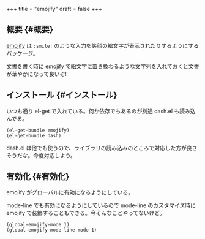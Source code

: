 +++
title = "emojify"
draft = false
+++

## 概要 {#概要}

[emojify](https://github.com/iqbalansari/emacs-emojify) は `:smile:` のような入力を笑顔の絵文字が表示されたりするようにするパッケージ。

文書を書く時に emojify で絵文字に置き換わるような文字列を入れておくと文書が華やかになって良いぞ!


## インストール {#インストール}

いつも通り el-get で入れている。何か依存でもあるのが別途 dash.el も読み込んでる。

```emacs-lisp
(el-get-bundle emojify)
(el-get-bundle dash)
```

dash.el は他でも使うので、ライブラリの読み込みのところで対応した方が良さそうだな。今度対応しよう。


## 有効化 {#有効化}

emojify がグローバルに有効になるようにしている。

mode-line でも有効になるようにしているので
mode-line のカスタマイズ時に emojify で装飾することもできる。今そんなことやってないけど。

```emacs-lisp
(global-emojify-mode 1)
(global-emojify-mode-line-mode 1)
```
